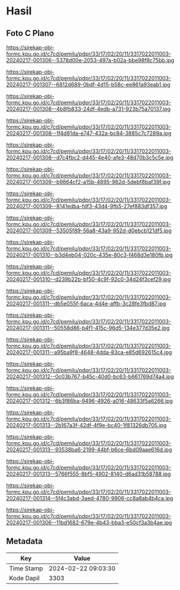 # Hasil

## Foto C Plano

https://sirekap-obj-formc.kpu.go.id/c7cd/pemilu/pdpr/33/17/02/20/11/3317022011003-20240217-001306--5378d00e-2053-497a-b02a-bbe98f8c75bb.jpg

https://sirekap-obj-formc.kpu.go.id/c7cd/pemilu/pdpr/33/17/02/20/11/3317022011003-20240217-001307--6812d689-0bdf-4d15-b58c-ee861a93eab1.jpg

https://sirekap-obj-formc.kpu.go.id/c7cd/pemilu/pdpr/33/17/02/20/11/3317022011003-20240217-001308--4b8fb833-24df-4edb-a731-923b75a70137.jpg

https://sirekap-obj-formc.kpu.go.id/c7cd/pemilu/pdpr/33/17/02/20/11/3317022011003-20240217-001308--1f4d81da-e747-432a-bc84-3885c7c7289a.jpg

https://sirekap-obj-formc.kpu.go.id/c7cd/pemilu/pdpr/33/17/02/20/11/3317022011003-20240217-001308--d7c4fbc2-d445-4e40-afe3-48d70b3c5c5e.jpg

https://sirekap-obj-formc.kpu.go.id/c7cd/pemilu/pdpr/33/17/02/20/11/3317022011003-20240217-001309--b9864cf2-a15b-4895-962d-5debf8baf39f.jpg

https://sirekap-obj-formc.kpu.go.id/c7cd/pemilu/pdpr/33/17/02/20/11/3317022011003-20240217-001309--8141edba-fdf3-43d4-9fb5-27ef883df357.jpg

https://sirekap-obj-formc.kpu.go.id/c7cd/pemilu/pdpr/33/17/02/20/11/3317022011003-20240217-001309--53505f89-56a8-43a9-952d-d0ebcb121df5.jpg

https://sirekap-obj-formc.kpu.go.id/c7cd/pemilu/pdpr/33/17/02/20/11/3317022011003-20240217-001310--b3d4eb04-020c-435e-80c3-f468d3e180fb.jpg

https://sirekap-obj-formc.kpu.go.id/c7cd/pemilu/pdpr/33/17/02/20/11/3317022011003-20240217-001310--d239b22b-bf50-4c9f-92c0-34d24f3cef29.jpg

https://sirekap-obj-formc.kpu.go.id/c7cd/pemilu/pdpr/33/17/02/20/11/3317022011003-20240217-001311--db5e055f-6aca-4d4e-affb-3c28fe3fbd87.jpg

https://sirekap-obj-formc.kpu.go.id/c7cd/pemilu/pdpr/33/17/02/20/11/3317022011003-20240217-001311--50558d86-b4f1-415c-96d5-134e377d35e2.jpg

https://sirekap-obj-formc.kpu.go.id/c7cd/pemilu/pdpr/33/17/02/20/11/3317022011003-20240217-001311--a95ba9f8-4648-4dda-83ca-e85d692615c4.jpg

https://sirekap-obj-formc.kpu.go.id/c7cd/pemilu/pdpr/33/17/02/20/11/3317022011003-20240217-001312--0c03b767-b45c-40d0-bc63-b661769d74a4.jpg

https://sirekap-obj-formc.kpu.go.id/c7cd/pemilu/pdpr/33/17/02/20/11/3317022011003-20240217-001312--6b3f86ba-9496-4926-a016-48633f5a6266.jpg

https://sirekap-obj-formc.kpu.go.id/c7cd/pemilu/pdpr/33/17/02/20/11/3317022011003-20240217-001313--2b167a3f-42df-4f9e-bc40-1f81326db705.jpg

https://sirekap-obj-formc.kpu.go.id/c7cd/pemilu/pdpr/33/17/02/20/11/3317022011003-20240217-001313--93538ba6-2199-44bf-b6ce-6bd09aae616d.jpg

https://sirekap-obj-formc.kpu.go.id/c7cd/pemilu/pdpr/33/17/02/20/11/3317022011003-20240217-001313--5766f555-8bf5-4902-8140-d6ad31b58788.jpg

https://sirekap-obj-formc.kpu.go.id/c7cd/pemilu/pdpr/33/17/02/20/11/3317022011003-20240217-001314--5f4c3abd-3aed-4780-9906-cc8a8ab4b4ca.jpg

https://sirekap-obj-formc.kpu.go.id/c7cd/pemilu/pdpr/33/17/02/20/11/3317022011003-20240217-001306--11bd1682-679e-4b43-bba3-e50cf3a3b4ae.jpg


## Metadata

| Key        | Value               |
| ---------- | ------------------- |
| Time Stamp | 2024-02-22 09:03:30 |
| Kode Dapil | 3303                |



